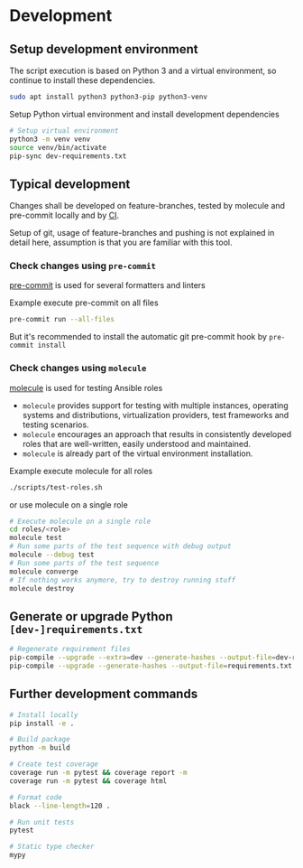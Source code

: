 # Development

## Setup development environment

The script execution is based on Python 3 and a virtual environment, so continue to install these dependencies.

```sh
sudo apt install python3 python3-pip python3-venv
```

Setup Python virtual environment and install development dependencies

```bash
# Setup virtual environment
python3 -m venv venv
source venv/bin/activate
pip-sync dev-requirements.txt
```

## Typical development

Changes shall be developed on feature-branches, tested by molecule and pre-commit locally and by
[CI](./.github/workflows/ci.yml).

Setup of git, usage of feature-branches and pushing is not explained in detail here, assumption is that you are familiar
with this tool.

### Check changes using `pre-commit`

[pre-commit](https://pre-commit.com/) is used for several formatters and linters

Example execute pre-commit on all files

```bash
pre-commit run --all-files
```

But it's recommended to install the automatic git pre-commit hook by `pre-commit install`

### Check changes using `molecule`

[molecule](https://molecule.readthedocs.io/en/latest/) is used for testing Ansible roles

- `molecule` provides support for testing with multiple instances, operating systems and distributions, virtualization
  providers, test frameworks and testing scenarios.
- `molecule` encourages an approach that results in consistently developed roles that are well-written, easily
  understood and maintained.
- `molecule` is already part of the virtual environment installation.

Example execute molecule for all roles

```bash
./scripts/test-roles.sh
```

or use molecule on a single role

```bash
# Execute molecule on a single role
cd roles/<role>
molecule test
# Run some parts of the test sequence with debug output
molecule --debug test
# Run some parts of the test sequence
molecule converge
# If nothing works anymore, try to destroy running stuff
molecule destroy
```

## Generate or upgrade Python `[dev-]requirements.txt`

```sh
# Regenerate requirement files
pip-compile --upgrade --extra=dev --generate-hashes --output-file=dev-requirements.txt pyproject.toml
pip-compile --upgrade --generate-hashes --output-file=requirements.txt pyproject.toml
```

## Further development commands

```sh
# Install locally
pip install -e .

# Build package
python -m build

# Create test coverage
coverage run -m pytest && coverage report -m
coverage run -m pytest && coverage html

# Format code
black --line-length=120 .

# Run unit tests
pytest

# Static type checker
mypy
```
